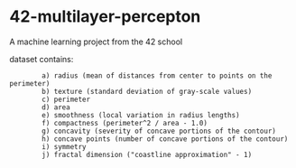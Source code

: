 # 42-multilayer-percepton
A machine learning project from the 42 school

dataset contains:
```
		a) radius (mean of distances from center to points on the perimeter)
		b) texture (standard deviation of gray-scale values)
		c) perimeter
		d) area
		e) smoothness (local variation in radius lengths)
		f) compactness (perimeter^2 / area - 1.0)
		g) concavity (severity of concave portions of the contour)
		h) concave points (number of concave portions of the contour)
		i) symmetry
		j) fractal dimension ("coastline approximation" - 1)
```

